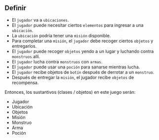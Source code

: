 ## Definir
* El `jugador` va a `ubicaciones`.
* El `jugador` puede necesitar ciertos `elementos` para ingresar a una `ubicación`.
* La `ubicación` podría tener una `misión` disponible.
* Para completar una `misión`, el `jugador` debe recoger ciertos `objetos` y entregarlos.
* El `jugador` puede recoger `objetos` yendo a un lugar y luchando contra `monstruos` allí.
* El `jugador` lucha contra `monstruos` con `armas`.
* El `jugador` puede usar una `poción` para sanarse mientras lucha.
* El `jugador` recibe objetos de `botín` después de derrotar a un `monstruo`.
* Después de entregar la `misión`, el jugador recibe `objetos` de recompensa.




Entonces, los sustantivos (clases / objetos) en este juego serán:

* Jugador
* Ubicación
* Objetos
* Misión
* Monstruo
* Arma
* Poción
